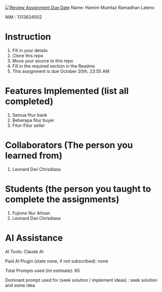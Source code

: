 [![Review Assignment Due Date](https://classroom.github.com/assets/deadline-readme-button-22041afd0340ce965d47ae6ef1cefeee28c7c493a6346c4f15d667ab976d596c.svg)](https://classroom.github.com/a/SCVt0OYF)
Name: Hamim Mumtaz Ramadhan Laleno

NIM : 1313624002

# Instruction

1. Fill in your details
2. Clone this repo
3. Move your source to this repo
4. Fill in the required section in the Readme
5. This assignment is due October 20th, 23:55 AM

# Features Implemented (list all completed)

1. Semua fitur bank
2. Beberapa fitur buyer
3. Fitur-Fitur seller

# Collaborators (The person you learned from)

1. Leonard Dwi Chrisdiasa

# Students (the person you taught to complete the assignments)

1. Fujiono Nur ikhsan
2. Leonard Dwi Chrisdiasa

# AI Assistance

AI Tools: Claude AI

Paid AI Plugin (state none, if not subscribed): none

Total Prompts used (int estimate): 65

Dominant prompt used for (seek solution / implement ideas) : seek solution and some idea
